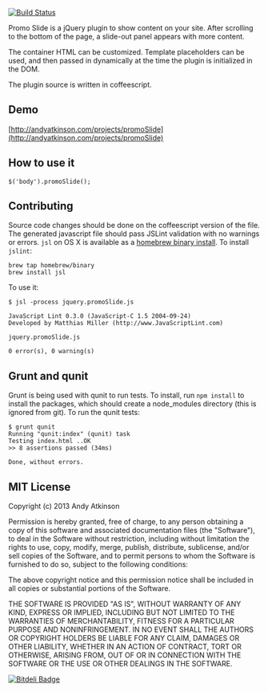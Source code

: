[![Build Status](https://travis-ci.org/andyatkinson/promoSlide.png?branch=master)](https://travis-ci.org/andyatkinson/promoSlide)

Promo Slide is a jQuery plugin to show content on your site. After scrolling to the bottom of the page, a slide-out panel appears with more content. 

The container HTML can be customized. Template placeholders can be used, and then passed in dynamically at the time the plugin is initialized in the DOM.

The plugin source is written in coffeescript.

## Demo
[http://andyatkinson.com/projects/promoSlide](http://andyatkinson.com/projects/promoSlide)

## How to use it

    $('body').promoSlide();


## Contributing
Source code changes should be done on the coffeescript version of the file. The generated javascript file should pass JSLint validation with no warnings or errors. `jsl` on OS X is available as a [homebrew binary install](https://github.com/Homebrew/homebrew-binary). To install `jslint`:

    brew tap homebrew/binary
    brew install jsl

To use it:

    $ jsl -process jquery.promoSlide.js

    JavaScript Lint 0.3.0 (JavaScript-C 1.5 2004-09-24)
    Developed by Matthias Miller (http://www.JavaScriptLint.com)

    jquery.promoSlide.js

    0 error(s), 0 warning(s)

## Grunt and qunit
Grunt is being used with qunit to run tests. To install, run `npm install` to install the packages, which should create a node_modules directory (this is ignored from git). To run the qunit tests:

    $ grunt qunit
    Running "qunit:index" (qunit) task
    Testing index.html ..OK
    >> 8 assertions passed (34ms)
    
    Done, without errors.

## MIT License
Copyright (c) 2013 Andy Atkinson

Permission is hereby granted, free of charge, to any person obtaining a copy of this software and associated documentation files (the "Software"), to deal in the Software without restriction, including without limitation the rights to use, copy, modify, merge, publish, distribute, sublicense, and/or sell copies of the Software, and to permit persons to whom the Software is furnished to do so, subject to the following conditions:

The above copyright notice and this permission notice shall be included in all copies or substantial portions of the Software.

THE SOFTWARE IS PROVIDED "AS IS", WITHOUT WARRANTY OF ANY KIND, EXPRESS OR IMPLIED, INCLUDING BUT NOT LIMITED TO THE WARRANTIES OF MERCHANTABILITY, FITNESS FOR A PARTICULAR PURPOSE AND NONINFRINGEMENT. IN NO EVENT SHALL THE AUTHORS OR COPYRIGHT HOLDERS BE LIABLE FOR ANY CLAIM, DAMAGES OR OTHER LIABILITY, WHETHER IN AN ACTION OF CONTRACT, TORT OR OTHERWISE, ARISING FROM, OUT OF OR IN CONNECTION WITH THE SOFTWARE OR THE USE OR OTHER DEALINGS IN THE SOFTWARE.


[![Bitdeli Badge](https://d2weczhvl823v0.cloudfront.net/andyatkinson/promoslide/trend.png)](https://bitdeli.com/free "Bitdeli Badge")

